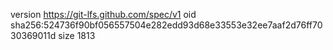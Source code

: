 version https://git-lfs.github.com/spec/v1
oid sha256:524736f90bf056557504e282edd93d68e33553e32ee7aaf2d76ff7030369011d
size 1813

